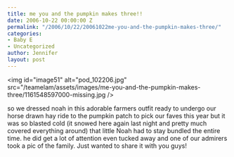 ```yaml
---
title: me you and the pumpkin makes three!!
date: 2006-10-22 00:00:00 Z
permalink: "/2006/10/22/20061022me-you-and-the-pumpkin-makes-three/"
categories:
- Baby E
- Uncategorized
author: Jennifer
layout: post
---
```


<img id="image51" alt="pod_102206.jpg" src="/teamelam/assets/images/me-you-and-the-pumpkin-makes-three/1161548597000-missing.jpg />

so we dressed noah in this adorable farmers outfit ready to undergo our horse drawn hay ride to the pumpkin patch to pick our faves this year but it was so blasted cold (it snowed here again last night and pretty much covered everything around) that little Noah had to stay bundled the entire time. he did get a lot of attention even tucked away and one of our admirers took a pic of the family. Just wanted to share it with you guys!
